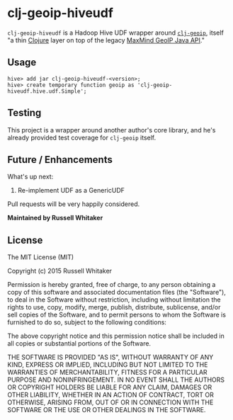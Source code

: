 # clj-geoip-hiveudf

`clj-geoip-hiveudf` is a Hadoop Hive UDF wrapper around [`clj-geoip`](https://github.com/bertschneider/clj-geoip),
itself "a thin [Clojure](http://www.clojure.com) layer on top
of the legacy [MaxMind GeoIP Java API](https://github.com/maxmind/geoip-api-java)."

## Usage

```
hive> add jar clj-geoip-hiveudf-<version>;
hive> create temporary function geoip as 'clj-geoip-hiveudf.hive.udf.Simple';
```

## Testing

This project is a wrapper around another author's core library, and he's already
provided test coverage for `clj-geoip` itself.

## Future / Enhancements

What's up next:

1. Re-implement UDF as a GenericUDF

Pull requests will be very happily considered.

__Maintained by Russell Whitaker__

## License

The MIT License (MIT)

Copyright (c) 2015 Russell Whitaker

Permission is hereby granted, free of charge, to any person obtaining a copy
of this software and associated documentation files (the "Software"), to deal
in the Software without restriction, including without limitation the rights
to use, copy, modify, merge, publish, distribute, sublicense, and/or sell
copies of the Software, and to permit persons to whom the Software is
furnished to do so, subject to the following conditions:

The above copyright notice and this permission notice shall be included in
all copies or substantial portions of the Software.

THE SOFTWARE IS PROVIDED "AS IS", WITHOUT WARRANTY OF ANY KIND, EXPRESS OR
IMPLIED, INCLUDING BUT NOT LIMITED TO THE WARRANTIES OF MERCHANTABILITY,
FITNESS FOR A PARTICULAR PURPOSE AND NONINFRINGEMENT. IN NO EVENT SHALL THE
AUTHORS OR COPYRIGHT HOLDERS BE LIABLE FOR ANY CLAIM, DAMAGES OR OTHER
LIABILITY, WHETHER IN AN ACTION OF CONTRACT, TORT OR OTHERWISE, ARISING FROM,
OUT OF OR IN CONNECTION WITH THE SOFTWARE OR THE USE OR OTHER DEALINGS IN
THE SOFTWARE.

